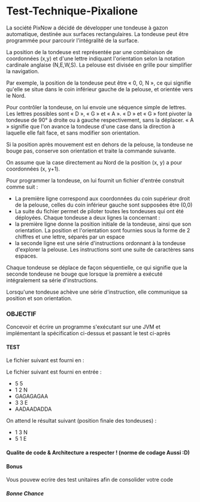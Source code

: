 # Test-Technique-Pixalione

La société PixNow a décidé de développer une tondeuse à gazon automatique, destinée aux surfaces rectangulaires.
La tondeuse peut être programmée pour parcourir l'intégralité de la surface.

La position de la tondeuse est représentée par une combinaison de coordonnées (x,y) et d'une lettre indiquant l'orientation selon la notation cardinale anglaise (N,E,W,S). La pelouse est divisée en grille pour simplifier la navigation.

Par exemple, la position de la tondeuse peut être « 0, 0, N », ce qui signifie qu'elle se situe dans le coin inférieur gauche de la pelouse, et orientée vers le Nord.

Pour contrôler la tondeuse, on lui envoie une séquence simple de lettres. Les lettres possibles sont « D », « G » et « A ». « D » et « G » font pivoter la tondeuse de 90° à droite ou à gauche respectivement, sans la déplacer. « A » signifie que l'on avance la tondeuse d'une case dans la direction à laquelle elle fait face, et sans modifier son orientation.

Si la position après mouvement est en dehors de la pelouse, la tondeuse ne bouge pas, conserve son orientation et traite la commande suivante.

On assume que la case directement au Nord de la position (x, y) a pour coordonnées (x, y+1).

Pour programmer la tondeuse, on lui fournit un fichier d'entrée construit comme suit :
  * La première ligne correspond aux coordonnées du coin supérieur droit de la pelouse, celles du coin inférieur gauche sont supposées être (0,0)
  * La suite du fichier permet de piloter toutes les tondeuses qui ont été déployées. Chaque tondeuse a deux lignes la concernant :
  * la première ligne donne la position initiale de la tondeuse, ainsi que son orientation. La position et l'orientation sont fournies sous la forme de 2 chiffres et une lettre, séparés par un espace
  * la seconde ligne est une série d'instructions ordonnant à la tondeuse d'explorer la pelouse. Les instructions sont une suite de caractères sans espaces.
  
Chaque tondeuse se déplace de façon séquentielle, ce qui signifie que la seconde tondeuse ne bouge que lorsque la première a exécuté intégralement sa série d'instructions.

Lorsqu'une tondeuse achève une série d'instruction, elle communique sa position et son orientation.
### OBJECTIF

Concevoir et écrire un programme s'exécutant sur une JVM et implémentant la spécification ci-dessus et passant le test ci-après
#### TEST
Le fichier suivant est fourni en :

Le fichier suivant est fourni en entrée :
 * 5 5
 * 1 2 N
 * GAGAGAGAA
 * 3 3 E
 * AADAADADDA
 
 On attend le résultat suivant (position finale des tondeuses) :
 * 1 3 N
 * 5 1 E

#### Qualite de code & Architecture a respecter ! (norme de codage Aussi :D)
#### Bonus
Vous pouvew ecrire des test unitaires afin de consolider votre code

##### Bonne Chance

